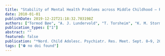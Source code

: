 ```yaml
---
title: "Stability of Mental Health Problems across Middle Childhood — Results from the Bergen Child Study"
date: 2010-01-01
publishDate: 2019-12-22T21:18:32.703198Z
authors: ["Tormod Bøe", "A. J. Lundervold", "T. Torsheim", "K. M. Stormark"]
publication_types: ["1"]
abstract: ""
featured: false
publication: "*Nord. Child Adolesc. Psychiatr. Res. Meet. Sept. 8–9, 2010, Alborg, Denmark.*"
tags: ["⛔ no doi found"]
---
```


